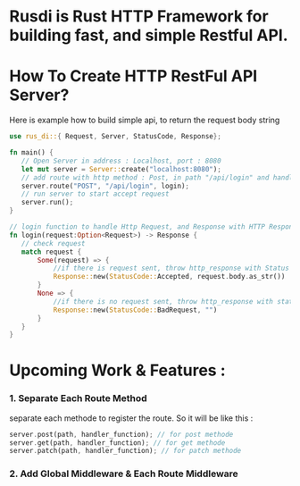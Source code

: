 # Rusdi is Rust HTTP Framework for building fast, and simple Restful API.

# How To Create HTTP RestFul API Server?
 Here is example how to build simple api, to return the request body string
 ```rust
 use rus_di::{ Request, Server, StatusCode, Response};

fn main() {
    // Open Server in address : Localhost, port : 8080 
    let mut server = Server::create("localhost:8080");
    // add route with http method : Post, in path "/api/login" and handle the request with login function
    server.route("POST", "/api/login", login);
    // run server to start accept request
    server.run();
}

// login function to handle Http Request, and Response with HTTP Response
fn login(request:Option<Request>) -> Response {
    // check request
    match request {
        Some(request) => {
            //if there is request sent, throw http_response with Status Code Accepted (202). and send the request body
            Response::new(StatusCode::Accepted, request.body.as_str()) 
        }
        None => {
            //if there is no request sent, throw http_response with status Code Bad Request (400).
            Response::new(StatusCode::BadRequest, "") 
        }
    }
}
```

# Upcoming Work & Features : 
### 1. Separate Each Route Method
separate each methode to register the route. So it will be like this :
```rust
server.post(path, handler_function); // for post methode
server.get(path, handler_function); // for get methode
server.patch(path, handler_function); // for patch methode
```

### 2. Add Global Middleware & Each Route Middleware